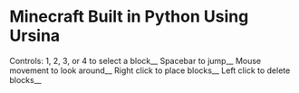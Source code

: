 # Minecraft Built in Python Using Ursina
Controls:
1, 2, 3, or 4 to select a block__
Spacebar to jump__
Mouse movement to look around__ 
Right click to place blocks__
Left click to delete blocks__
